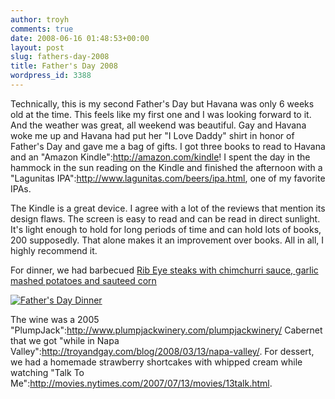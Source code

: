 ```yaml
---
author: troyh
comments: true
date: 2008-06-16 01:48:53+00:00
layout: post
slug: fathers-day-2008
title: Father's Day 2008
wordpress_id: 3388
---
```


Technically, this is my second Father's Day but Havana was only 6 weeks old at the time. This feels like my first one and I was looking forward to it. And the weather was great, all weekend was beautiful. Gay and Havana woke me up and Havana had put her "I Love Daddy" shirt in honor of Father's Day and gave me a bag of gifts. I got three books to read to Havana and an "Amazon Kindle":http://amazon.com/kindle! I spent the day in the hammock in the sun reading on the Kindle and finished the afternoon with a "Lagunitas IPA":http://www.lagunitas.com/beers/ipa.html, one of my favorite IPAs.

The Kindle is a great device. I agree with a lot of the reviews that mention its design flaws. The screen is easy to read and can be read in direct sunlight. It's light enough to hold for long periods of time and can hold lots of books, 200 supposedly. That alone makes it an improvement over books. All in all, I highly recommend it.

For dinner, we had barbecued [Rib Eye steaks with chimchurri sauce, garlic mashed potatoes and sauteed corn](http://www.recipezaar.com/menu/18525)

[![Father's Day Dinner](http://farm4.static.flickr.com/3180/2584802670_2886c4cc61.jpg)](http://www.flickr.com/photos/troyh/2584802670/)

The wine was a 2005 "PlumpJack":http://www.plumpjackwinery.com/plumpjackwinery/ Cabernet that we got "while in Napa Valley":http://troyandgay.com/blog/2008/03/13/napa-valley/. For dessert, we had a homemade strawberry shortcakes with whipped cream while watching "Talk To Me":http://movies.nytimes.com/2007/07/13/movies/13talk.html.
